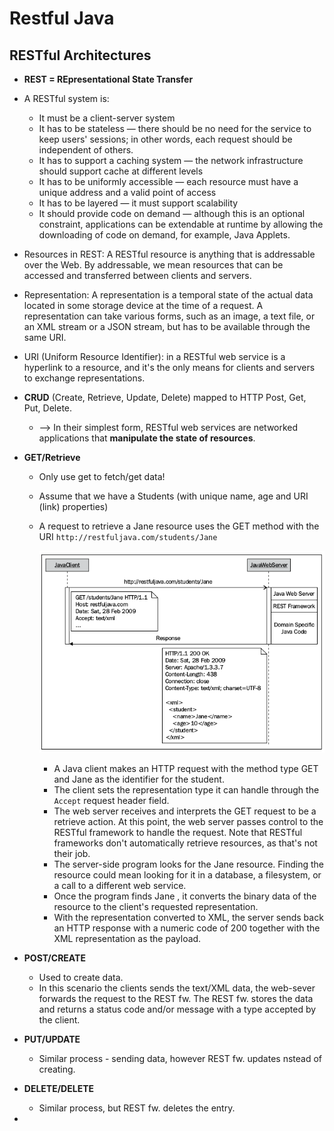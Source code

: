 # Restful Java

## RESTful Architectures
- **REST = REpresentational State Transfer**
- A RESTful system is:
  - It must be a client-server system
  - It has to be stateless — there should be no need for the service to keep users' sessions; in other words, each request should be independent of others.
  - It has to support a caching system — the network infrastructure should support cache at different levels
  - It has to be uniformly accessible — each resource must have a unique address and a valid point of access
  - It has to be layered — it must support scalability
  - It should provide code on demand — although this is an optional constraint, applications can be extendable at runtime by allowing the downloading of code on demand, for example, Java Applets.
- Resources in REST: A RESTful resource is anything that is addressable over the Web. By addressable,
we mean resources that can be accessed and transferred between clients and servers.
- Representation: A representation is a temporal state of the actual data located in some storage
device at the time of a request. A representation can take various forms, such as an image, a text
file, or an XML stream or a JSON stream, but has to be available through the same URI.
- URI (Uniform Resource Identifier): in a RESTful web service is a hyperlink to a resource, and it's the only means for clients and servers to exchange representations.
- **CRUD** (Create, Retrieve, Update, Delete) mapped to HTTP Post, Get, Put, Delete.
  - --> In their simplest form, RESTful web services are networked applications that **manipulate the state of resources**.
- **GET/Retrieve**
  - Only use get to fetch/get data!
  - Assume that we have a Students (with unique name, age and URI (link) properties)
  - A request to retrieve a Jane resource uses the GET method with the URI `http://restfuljava.com/students/Jane`

    ![](res/1get.png)

    - A Java client makes an HTTP request with the method type GET and Jane as the identifier for the student.
    - The client sets the representation type it can handle through the `Accept` request header field.
    - The web server receives and interprets the GET request to be a retrieve action. At this point, the web server passes control to the RESTful framework to handle the request. Note that RESTful frameworks don't automatically retrieve resources, as that's not their job.
    - The server-side program looks for the Jane resource. Finding the resource could mean looking for it in a database, a filesystem, or a call to a different web service.
    - Once the program finds Jane , it converts the binary data of the resource to the client's requested representation.
    - With the representation converted to XML, the server sends back an HTTP response with a numeric code of 200 together with the XML representation as the payload.

- **POST/CREATE**
  - Used to create data.
  - In this scenario the clients sends the text/XML data, the web-sever forwards the request to the REST fw. The REST fw. stores the data and returns a status code and/or message with a type accepted by the client.

- **PUT/UPDATE**
  - Similar process - sending data, however REST fw. updates nstead of creating.

- **DELETE/DELETE**
  - Similar process, but REST fw. deletes the entry.

-
